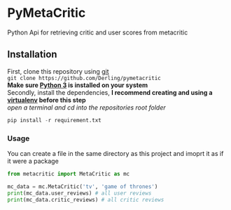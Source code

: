 # PyMetaCritic
Python Api for retrieving critic and user scores from metacritic

## Installation
First, clone this repository using [git](https://git-scm.com/book/en/v2/Getting-Started-Installing-Git) </br>
`
git clone https://github.com/Derling/pymetacritic
`</br>
**Make sure [Python 3](https://www.python.org/downloads/) is installed on your system** </br>
Secondly, install the dependencies, **I recommend creating and using a [virtualenv](https://help.dreamhost.com/hc/en-us/articles/115000695551-Installing-and-using-Python-s-virtualenv-using-Python-3) before this step**</br>
*open a terminal and cd into the repositories root folder*
```python
pip install -r requirement.txt
```

### Usage

You can create a file in the same directory as this project and imoprt it as if it were a package
```python
from metacritic import MetaCritic as mc

mc_data = mc.MetaCritic('tv', 'game of thrones')
print(mc_data.user_reviews) # all user reviews
print(mc_data.critic_reviews) # all critic reviews
```
